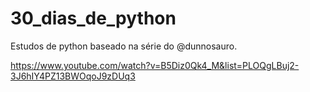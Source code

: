 # 30_dias_de_python

Estudos de python baseado na série do @dunnosauro.

https://www.youtube.com/watch?v=B5Diz0Qk4_M&list=PLOQgLBuj2-3J6hIY4PZ13BWOqoJ9zDUq3
